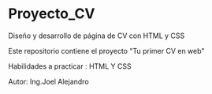 # Proyecto_CV

Diseño y desarrollo de página de CV con HTML y CSS 

Este repositorio contiene el proyecto  "Tu primer CV en web"

Habilidades a practicar : HTML Y CSS

Autor: Ing.Joel Alejandro 
